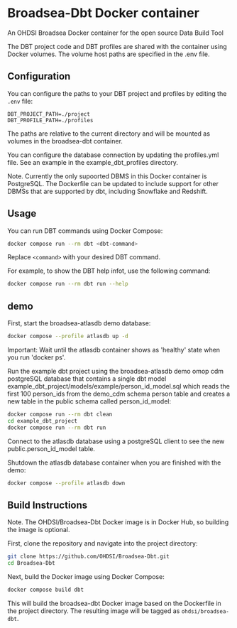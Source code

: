 # Broadsea-Dbt Docker container

An OHDSI Broadsea Docker container for the open source Data Build Tool

The DBT project code and DBT profiles are shared with the container using Docker volumes.
The volume host paths are specified in the .env file.


## Configuration

You can configure the paths to your DBT project and profiles by editing the `.env` file:

```env
DBT_PROJECT_PATH=./project
DBT_PROFILE_PATH=./profiles
```

The paths are relative to the current directory and will be mounted as volumes in the broadsea-dbt container.

You can configure the database connection by updating the profiles.yml file. See an example
in the example_dbt_profiles directory.

Note. Currently the only supoorted DBMS in this Docker container is PostgreSQL. The Dockerfile can be updated
to include support for other DBMSs that are supported by dbt, including Snowflake and Redshift.


## Usage

You can run DBT commands using Docker Compose:

```bash
docker compose run --rm dbt <dbt-command>
```

Replace `<command>` with your desired DBT command.

For example, to show the DBT help infot, use the following command:

```bash
docker compose run --rm dbt run --help
```

## demo

First, start the broadsea-atlasdb demo database:

```bash
docker compose --profile atlasdb up -d
```

Important: Wait until the atlasdb container shows as 'healthy' state when you run 'docker ps'.

Run the example dbt project using the broadsea-atlasdb demo omop cdm postgreSQL database
that contains a single dbt model example_dbt_project/models/example/person_id_model.sql
which reads the first 100 person_ids from the demo_cdm schema person table and creates
a new table in the public schema called person_id_model:
  
```bash
docker compose run --rm dbt clean
cd example_dbt_project 
docker compose run --rm dbt run
```

Connect to the atlasdb database using a postgreSQL client to see the new public.person_id_model table.

Shutdown the atlasdb database container when you are finished with the demo:
```bash
docker compose --profile atlasdb down
```


## Build Instructions

Note. The OHDSI/Broadsea-Dbt Docker image is in Docker Hub, so building the image is optional.

First, clone the repository and navigate into the project directory:

```bash
git clone https://github.com/OHDSI/Broadsea-Dbt.git
cd Broadsea-Dbt
```

Next, build the Docker image using Docker Compose:

```bash
docker compose build dbt
```

This will build the broadsea-dbt Docker image based on the Dockerfile in the project directory.
The resulting image will be tagged as `ohdsi/broadsea-dbt`.
